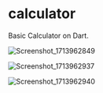 # calculator

Basic Calculator on Dart.

![Screenshot_1713962849](https://github.com/gizem-ky/basic_calculator/assets/76160232/80cddc92-5c2a-4c71-b937-da207091544c)


![Screenshot_1713962937](https://github.com/gizem-ky/basic_calculator/assets/76160232/0b01dc3c-b60b-495e-9139-ca26d400b3f0)


![Screenshot_1713962940](https://github.com/gizem-ky/basic_calculator/assets/76160232/3d17aa81-8f41-4bec-a69d-734abfcdb273)
